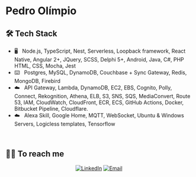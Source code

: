 # Pedro Olímpio

## 🛠 Tech Stack

- :desktop_computer: &nbsp; Node.js, TypeScript, Nest, Serverless, Loopback framework, React Native, Angular 2+, JQuery, SCSS, Delphi 5+, Android, Java, C#, PHP HTML, CSS, Mocha, Jest
- :keyboard: &nbsp; Postgres, MySQL, DynamoDB, Couchbase + Sync Gateway, Redis, MongoDB, Firebird
- :cloud: &nbsp; API Gateway, Lambda, DynamoDB, EC2, EBS, Cognito, Polly, Connect, Rekognition, Athena, ELB, S3, SNS, SQS, MediaConvert, Route 53, IAM, CloudWatch, CloudFront, ECR, ECS, GitHub Actions, Docker, Bitbucket Pipeline, Cloudflare.
- :cloud: &nbsp; Alexa Skill, Google Home, MQTT, WebSocket, Ubuntu & Windows Servers, Logicless templates, Tensorflow

<br/>

## 🤝🏻 To reach me 

<p align="center">
<a href="https://www.linkedin.com/in/pedro-olimpio/"><img alt="LinkedIn" src="https://img.shields.io/badge/LinkedIn-Felipe%20Rocha-blue?style=flat-square&logo=linkedin"></a>
<a href="mailto:vs35@hotmail.com"><img alt="Email" src="https://img.shields.io/badge/Email-vs35@hotmail.com-blue?style=flat-square&logo=gmail"></a>
</p>

